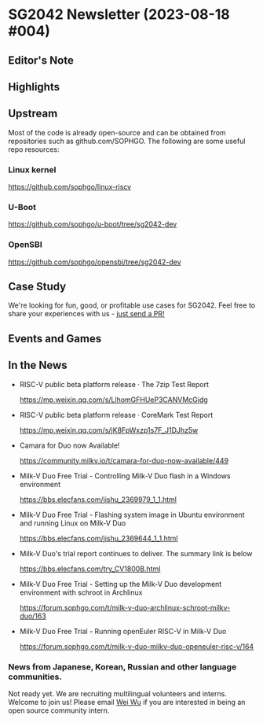 # SG2042 Newsletter (2023-08-18 #004)

## Editor's Note

## Highlights


## Upstream

Most of the code is already open-source and can be obtained from repositories such as github.com/SOPHGO. The following are some useful repo resources:

### Linux kernel

https://github.com/sophgo/linux-riscv

### U-Boot

https://github.com/sophgo/u-boot/tree/sg2042-dev

### OpenSBI

https://github.com/sophgo/opensbi/tree/sg2042-dev

## Case Study

We're looking for fun, good, or profitable use cases for SG2042. Feel free to share your experiences with us - [just send a PR!](https://github.com/sophgocommunity/SG2042-Newsletter)

## Events and Games

## In the News
+ RISC-V public beta platform release · The 7zip Test Report

  https://mp.weixin.qq.com/s/LlhomGFHUeP3CANVMcGjdg

+ RISC-V public beta platform release · CoreMark Test Report

  https://mp.weixin.qq.com/s/jK8FpWxzp1s7F_J1DJhz5w

+ Camara for Duo now Available!

  https://community.milkv.io/t/camara-for-duo-now-available/449

+ Milk-V Duo Free Trial - Controlling Milk-V Duo flash in a Windows environment

  https://bbs.elecfans.com/jishu_2369979_1_1.html

+ Milk-V Duo Free Trial - Flashing system image in Ubuntu environment and running Linux on Milk-V Duo

  https://bbs.elecfans.com/jishu_2369644_1_1.html
  
+ Milk-V Duo's trial report continues to deliver. The summary link is below

  https://bbs.elecfans.com/try_CV1800B.html

+ Milk-V Duo Free Trial - Setting up the Milk-V Duo development environment with schroot in Archlinux

  https://forum.sophgo.com/t/milk-v-duo-archlinux-schroot-milkv-duo/163

+ Milk-V Duo Free Trial - Running openEuler RISC-V in Milk-V Duo

  https://forum.sophgo.com/t/milk-v-duo-milkv-duo-openeuler-risc-v/164


### News from Japanese, Korean, Russian and other language communities.

Not ready yet. We are recruiting multilingual volunteers and interns. Welcome to join us! Please email [Wei Wu](mailto:wuwei2016@iscas.ac.cn) if you are interested in being an open source community intern.



